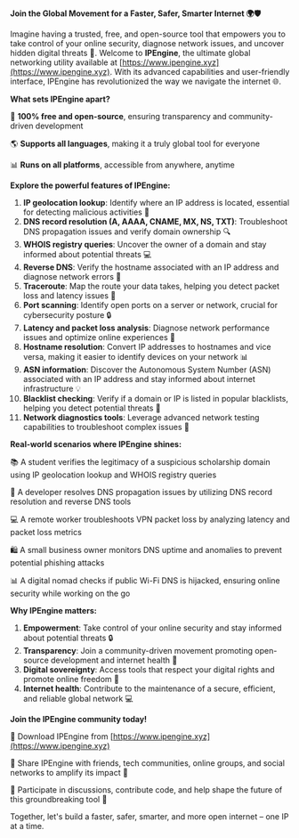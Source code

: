 **Join the Global Movement for a Faster, Safer, Smarter Internet 🌍🛡️**

Imagine having a trusted, free, and open-source tool that empowers you to take control of your online security, diagnose network issues, and uncover hidden digital threats 🔐. Welcome to **IPEngine**, the ultimate global networking utility available at [https://www.ipengine.xyz](https://www.ipengine.xyz). With its advanced capabilities and user-friendly interface, IPEngine has revolutionized the way we navigate the internet 🌐.

**What sets IPEngine apart?**

🌟 **100% free and open-source**, ensuring transparency and community-driven development

🌎 **Supports all languages**, making it a truly global tool for everyone

📊 **Runs on all platforms**, accessible from anywhere, anytime

**Explore the powerful features of IPEngine:**

1.  **IP geolocation lookup**: Identify where an IP address is located, essential for detecting malicious activities 🚨
2.  **DNS record resolution (A, AAAA, CNAME, MX, NS, TXT)**: Troubleshoot DNS propagation issues and verify domain ownership 🔍
3.  **WHOIS registry queries**: Uncover the owner of a domain and stay informed about potential threats 💻
4.  **Reverse DNS**: Verify the hostname associated with an IP address and diagnose network errors 🔎
5.  **Traceroute**: Map the route your data takes, helping you detect packet loss and latency issues 📡
6.  **Port scanning**: Identify open ports on a server or network, crucial for cybersecurity posture 🔒
7.  **Latency and packet loss analysis**: Diagnose network performance issues and optimize online experiences 🚀
8.  **Hostname resolution**: Convert IP addresses to hostnames and vice versa, making it easier to identify devices on your network 📊
9.  **ASN information**: Discover the Autonomous System Number (ASN) associated with an IP address and stay informed about internet infrastructure 💡
10. **Blacklist checking**: Verify if a domain or IP is listed in popular blacklists, helping you detect potential threats 🔴
11. **Network diagnostics tools**: Leverage advanced network testing capabilities to troubleshoot complex issues 🤔

**Real-world scenarios where IPEngine shines:**

📚 A student verifies the legitimacy of a suspicious scholarship domain using IP geolocation lookup and WHOIS registry queries

🎨 A developer resolves DNS propagation issues by utilizing DNS record resolution and reverse DNS tools

💻 A remote worker troubleshoots VPN packet loss by analyzing latency and packet loss metrics

🛍️ A small business owner monitors DNS uptime and anomalies to prevent potential phishing attacks

📊 A digital nomad checks if public Wi-Fi DNS is hijacked, ensuring online security while working on the go

**Why IPEngine matters:**

1.  **Empowerment**: Take control of your online security and stay informed about potential threats 🔒
2.  **Transparency**: Join a community-driven movement promoting open-source development and internet health 🌟
3.  **Digital sovereignty**: Access tools that respect your digital rights and promote online freedom 📡
4.  **Internet health**: Contribute to the maintenance of a secure, efficient, and reliable global network 💻

**Join the IPEngine community today!**

🎉 Download IPEngine from [https://www.ipengine.xyz](https://www.ipengine.xyz)

🌟 Share IPEngine with friends, tech communities, online groups, and social networks to amplify its impact 🚀

📢 Participate in discussions, contribute code, and help shape the future of this groundbreaking tool 🔮

Together, let's build a faster, safer, smarter, and more open internet – one IP at a time.